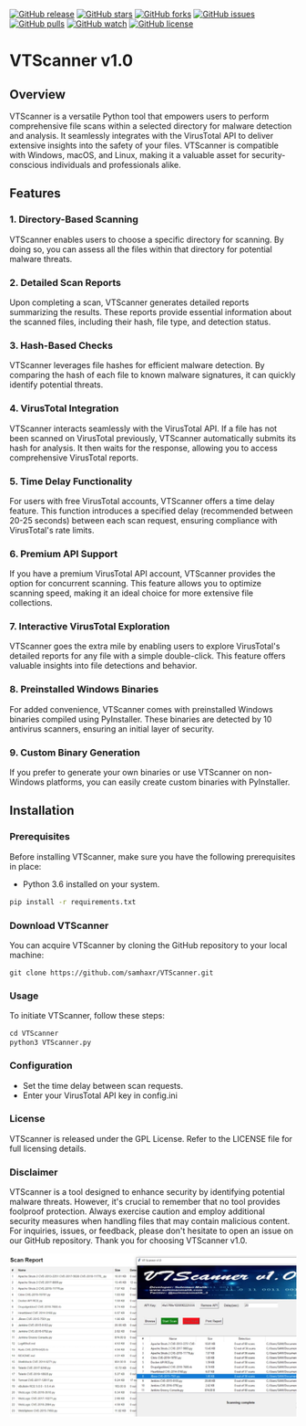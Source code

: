 [![GitHub release](https://img.shields.io/badge/release-v1.0-brightgreen?style=plastic&logo=appveyor)](https://github.com/samhaxr/VTScanner/releases/tag/1.0)
[![GitHub stars](https://img.shields.io/github/stars/samhaxr/VTScanner?style=plastic&logo=appveyor)](https://github.com/samhaxr/VTScanner/stargazers)
[![GitHub forks](https://img.shields.io/github/forks/samhaxr/VTScanner?style=plastic&logo=appveyor)](https://github.com/samhaxr/VTScanner/network)
[![GitHub issues](https://img.shields.io/github/issues/samhaxr/VTScanner?style=plastic&logo=appveyor)](https://github.com/samhaxr/VTScanner/issues)
[![GitHub pulls](https://img.shields.io/github/issues-pr/samhaxr/VTScanner?style=plastic&logo=appveyor)](https://github.com/samhaxr/VTScanner/pulls)
[![GitHub watch](https://img.shields.io/github/watchers/samhaxr/VTScanner?style=plastic&logo=appveyor)](https://github.com/samhaxr/VTScanner/watch)
[![GitHub license](https://img.shields.io/github/license/samhaxr/VTScanner?style=plastic&logo=appveyor)](https://github.com/samhaxr/VTScanner/blob/main/LICENSE)

# VTScanner v1.0
## Overview

VTScanner is a versatile Python tool that empowers users to perform comprehensive file scans within a selected directory for malware detection and analysis. It seamlessly integrates with the VirusTotal API to deliver extensive insights into the safety of your files. VTScanner is compatible with Windows, macOS, and Linux, making it a valuable asset for security-conscious individuals and professionals alike.

## Features

### 1. Directory-Based Scanning

VTScanner enables users to choose a specific directory for scanning. By doing so, you can assess all the files within that directory for potential malware threats.

### 2. Detailed Scan Reports

Upon completing a scan, VTScanner generates detailed reports summarizing the results. These reports provide essential information about the scanned files, including their hash, file type, and detection status.

### 3. Hash-Based Checks

VTScanner leverages file hashes for efficient malware detection. By comparing the hash of each file to known malware signatures, it can quickly identify potential threats.

### 4. VirusTotal Integration

VTScanner interacts seamlessly with the VirusTotal API. If a file has not been scanned on VirusTotal previously, VTScanner automatically submits its hash for analysis. It then waits for the response, allowing you to access comprehensive VirusTotal reports.

### 5. Time Delay Functionality

For users with free VirusTotal accounts, VTScanner offers a time delay feature. This function introduces a specified delay (recommended between 20-25 seconds) between each scan request, ensuring compliance with VirusTotal's rate limits.

### 6. Premium API Support

If you have a premium VirusTotal API account, VTScanner provides the option for concurrent scanning. This feature allows you to optimize scanning speed, making it an ideal choice for more extensive file collections.

### 7. Interactive VirusTotal Exploration

VTScanner goes the extra mile by enabling users to explore VirusTotal's detailed reports for any file with a simple double-click. This feature offers valuable insights into file detections and behavior.

### 8. Preinstalled Windows Binaries

For added convenience, VTScanner comes with preinstalled Windows binaries compiled using PyInstaller. These binaries are detected by 10 antivirus scanners, ensuring an initial layer of security.

### 9. Custom Binary Generation

If you prefer to generate your own binaries or use VTScanner on non-Windows platforms, you can easily create custom binaries with PyInstaller.

## Installation

### Prerequisites

Before installing VTScanner, make sure you have the following prerequisites in place:

- Python 3.6 installed on your system.

```bash
pip install -r requirements.txt
```

### Download VTScanner
You can acquire VTScanner by cloning the GitHub repository to your local machine:
```
git clone https://github.com/samhaxr/VTScanner.git
```
### Usage
To initiate VTScanner, follow these steps:
```
cd VTScanner
python3 VTScanner.py
```
### Configuration
- Set the time delay between scan requests.
- Enter your VirusTotal API key in config.ini

### License
VTScanner is released under the GPL License. Refer to the LICENSE file for full licensing details.

### Disclaimer
VTScanner is a tool designed to enhance security by identifying potential malware threats. However, it's crucial to remember that no tool provides foolproof protection. Always exercise caution and employ additional security measures when handling files that may contain malicious content.
For inquiries, issues, or feedback, please don't hesitate to open an issue on our GitHub repository.
Thank you for choosing VTScanner v1.0.

![SXDorks](Image.png)
